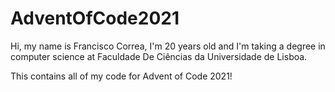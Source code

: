 # AdventOfCode2021
Hi, my name is Francisco Correa, I'm 20 years old and I'm taking a degree in computer science at Faculdade De Ciências da Universidade de Lisboa.

This contains all of my code for Advent of Code 2021!
